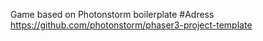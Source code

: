 Game based on Photonstorm boilerplate
#Adress
 https://github.com/photonstorm/phaser3-project-template